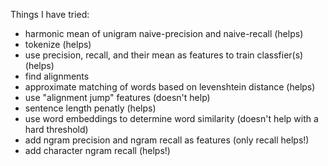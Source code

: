 Things I have tried:
 - harmonic mean of unigram naive-precision and naive-recall (helps)
 - tokenize (helps)
 - use precision, recall, and their mean as features to train classfier(s) (helps)
 - find alignments
 - approximate matching of words based on levenshtein distance (helps)
 - use "alignment jump" features (doesn't help)
 - sentence length penatly (helps)
 - use word embeddings to determine word similarity (doesn't help with a hard threshold)
 - add ngram precision and ngram recall as features (only recall helps!)
 - add character ngram recall (helps!)
